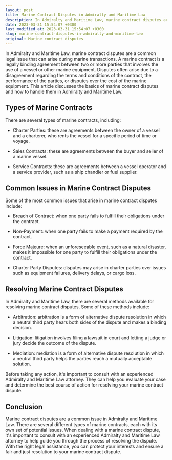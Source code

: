 ```yaml
---
layout: post
title: Marine Contract Disputes in Admiralty and Maritime Law
description: In Admiralty and Maritime Law, marine contract disputes are a common legal issue that can arise during marine transactions. This article discusses the basics of marine contract disputes and how to handle them in Admiralty and Maritime Law.
date: 2023-03-31 15:54:07 +0300
last_modified_at: 2023-03-31 15:54:07 +0300
slug: marine-contract-disputes-in-admiralty-and-maritime-law
original: Marine contract disputes
---
```


In Admiralty and Maritime Law, marine contract disputes are a common legal issue that can arise during marine transactions. A marine contract is a legally binding agreement between two or more parties that involves the use of a vessel or other marine equipment. Disputes often arise due to a disagreement regarding the terms and conditions of the contract, the performance of the parties, or disputes over the cost of the marine equipment. This article discusses the basics of marine contract disputes and how to handle them in Admiralty and Maritime Law.

## Types of Marine Contracts

There are several types of marine contracts, including:

- Charter Parties: these are agreements between the owner of a vessel and a charterer, who rents the vessel for a specific period of time or voyage.

- Sales Contracts: these are agreements between the buyer and seller of a marine vessel.

- Service Contracts: these are agreements between a vessel operator and a service provider, such as a ship chandler or fuel supplier.

## Common Issues in Marine Contract Disputes

Some of the most common issues that arise in marine contract disputes include:

- Breach of Contract: when one party fails to fulfill their obligations under the contract.

- Non-Payment: when one party fails to make a payment required by the contract.

- Force Majeure: when an unforeseeable event, such as a natural disaster, makes it impossible for one party to fulfill their obligations under the contract.

- Charter Party Disputes: disputes may arise in charter parties over issues such as equipment failures, delivery delays, or cargo loss.

## Resolving Marine Contract Disputes

In Admiralty and Maritime Law, there are several methods available for resolving marine contract disputes. Some of these methods include:

- Arbitration: arbitration is a form of alternative dispute resolution in which a neutral third party hears both sides of the dispute and makes a binding decision.

- Litigation: litigation involves filing a lawsuit in court and letting a judge or jury decide the outcome of the dispute.

- Mediation: mediation is a form of alternative dispute resolution in which a neutral third party helps the parties reach a mutually acceptable solution.

Before taking any action, it's important to consult with an experienced Admiralty and Maritime Law attorney. They can help you evaluate your case and determine the best course of action for resolving your marine contract dispute.

## Conclusion

Marine contract disputes are a common issue in Admiralty and Maritime Law. There are several different types of marine contracts, each with its own set of potential issues. When dealing with a marine contract dispute, it's important to consult with an experienced Admiralty and Maritime Law attorney to help guide you through the process of resolving the dispute. With the right legal assistance, you can protect your interests and ensure a fair and just resolution to your marine contract dispute.